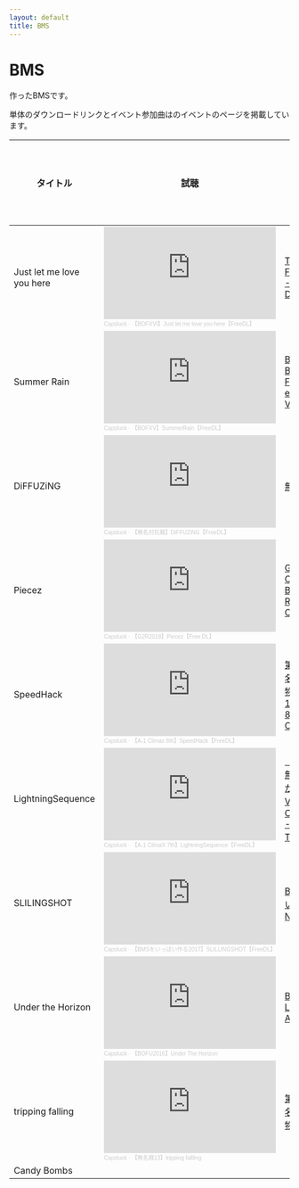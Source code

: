 ```yaml
---
layout: default
title: BMS
---
```

<h1>BMS</h1>
<p>作ったBMSです。</p>
<p>単体のダウンロードリンクとイベント参加曲はのイベントのページを掲載しています。</p>

<table>
  <thead>
    <tr>
      <th>
        タイトル
      </th>
      <th>
        試聴
      </th>
      <th>
        イベント
      </th>
      <th>
        ダウンロード
      </th>
    </tr>
  </thead>
  <tbody>
    <tr>
      <td>
        Just let me love you here
      </td>
      <td>
        <iframe width="100%" height="166" scrolling="no" frameborder="no" allow="autoplay" src="https://w.soundcloud.com/player/?url=https%3A//api.soundcloud.com/tracks/921836269&color=%23ff5500&auto_play=false&hide_related=false&show_comments=true&show_user=true&show_reposts=false&show_teaser=true"></iframe><div style="font-size: 10px; color: #cccccc;line-break: anywhere;word-break: normal;overflow: hidden;white-space: nowrap;text-overflow: ellipsis; font-family: Interstate,Lucida Grande,Lucida Sans Unicode,Lucida Sans,Garuda,Verdana,Tahoma,sans-serif;font-weight: 100;"><a href="https://soundcloud.com/cookie_1dsprst" title="Capsluck" target="_blank" style="color: #cccccc; text-decoration: none;">Capsluck</a> · <a href="https://soundcloud.com/cookie_1dsprst/bofxvijust-let-me-love-you-herefreedl" title="【BOFXVI】Just let me love you here【FreeDL】" target="_blank" style="color: #cccccc; text-decoration: none;">【BOFXVI】Just let me love you here【FreeDL】</a></div>
      </td>
      <td>
        <a href="https://www.bmsoffighters.net/bofxvi/">
          THE BMS OF FIGHTERS XVI -NEO DYSTOPIA-
        </a>
      </td>
      <td>
        <a href="https://www.dropbox.com/s/tj8hr9us0aw1fnj/%5BCapsluck%5DJust%20let%20me%20love%20you%20here.zip?dl=1">
          DL
        </a>
      </td>
    </tr>
    <tr>
      <td>
        Summer Rain
      </td>
      <td>
        <iframe width="100%" height="166" scrolling="no" frameborder="no" allow="autoplay" src="https://w.soundcloud.com/player/?url=https%3A//api.soundcloud.com/tracks/694272229&color=%23ff5500&auto_play=false&hide_related=false&show_comments=true&show_user=true&show_reposts=false&show_teaser=true"></iframe><div style="font-size: 10px; color: #cccccc;line-break: anywhere;word-break: normal;overflow: hidden;white-space: nowrap;text-overflow: ellipsis; font-family: Interstate,Lucida Grande,Lucida Sans Unicode,Lucida Sans,Garuda,Verdana,Tahoma,sans-serif;font-weight: 100;"><a href="https://soundcloud.com/cookie_1dsprst" title="Capsluck" target="_blank" style="color: #cccccc; text-decoration: none;">Capsluck</a> · <a href="https://soundcloud.com/cookie_1dsprst/bofxvsummerrainfreedl" title="【BOFXV】SummerRain【FreeDL】" target="_blank" style="color: #cccccc; text-decoration: none;">【BOFXV】SummerRain【FreeDL】</a></div>
      </td>
      <td>
        <a href="https://www.bmsoffighters.net/bofxv/">
          BOFXVI -THE BMS OF FIGHTERS eXtreme Violence-
        </a>
      </td>
      <td>
        <a href="https://www.dropbox.com/s/ls9aizulayre1xe/%5BCapsluck%5DSummer%20Rain%5BBOFXV2019%5D.zip?dl=1">
          DL
        </a>
      </td>
    </tr>
    <tr>
      <td>
        DiFFUZiNG
      </td>
      <td>
        <iframe width="100%" height="166" scrolling="no" frameborder="no" allow="autoplay" src="https://w.soundcloud.com/player/?url=https%3A//api.soundcloud.com/tracks/601335570&color=%23ff5500&auto_play=false&hide_related=false&show_comments=true&show_user=true&show_reposts=false&show_teaser=true"></iframe><div style="font-size: 10px; color: #cccccc;line-break: anywhere;word-break: normal;overflow: hidden;white-space: nowrap;text-overflow: ellipsis; font-family: Interstate,Lucida Grande,Lucida Sans Unicode,Lucida Sans,Garuda,Verdana,Tahoma,sans-serif;font-weight: 100;"><a href="https://soundcloud.com/cookie_1dsprst" title="Capsluck" target="_blank" style="color: #cccccc; text-decoration: none;">Capsluck</a> · <a href="https://soundcloud.com/cookie_1dsprst/diffuzing" title="【無名対抗戦】DiFFUZiNG【FreeDL】" target="_blank" style="color: #cccccc; text-decoration: none;">【無名対抗戦】DiFFUZiNG【FreeDL】</a></div>
      </td>
      <td>
        <a href="https://event.yaruki0.net/VSevent/">
          無名戦対抗戦
        </a>
      </td>
      <td>
        <a href="https://www.dropbox.com/s/1qn0deemyi7al33/%5BCapsluck%5DDiFFUZiNG.zip?dl=1">
          DL
        </a>
      </td>
    </tr>
    <tr>
      <td>
        Piecez
      </td>
      <td>
        <iframe width="100%" height="166" scrolling="no" frameborder="no" allow="autoplay" src="https://w.soundcloud.com/player/?url=https%3A//api.soundcloud.com/tracks/513199026&color=%23ff5500&auto_play=false&hide_related=false&show_comments=true&show_user=true&show_reposts=false&show_teaser=true"></iframe><div style="font-size: 10px; color: #cccccc;line-break: anywhere;word-break: normal;overflow: hidden;white-space: nowrap;text-overflow: ellipsis; font-family: Interstate,Lucida Grande,Lucida Sans Unicode,Lucida Sans,Garuda,Verdana,Tahoma,sans-serif;font-weight: 100;"><a href="https://soundcloud.com/cookie_1dsprst" title="Capsluck" target="_blank" style="color: #cccccc; text-decoration: none;">Capsluck</a> · <a href="https://soundcloud.com/cookie_1dsprst/piecez" title="【G2R2018】Piecez【Free DL】" target="_blank" style="color: #cccccc; text-decoration: none;">【G2R2018】Piecez【Free DL】</a></div>
      </td>
      <td>
        <a href="https://bmsoffighters.net/g2r2018/">
          G2R2018 CLIMAX [GO BACK 2 YOUR ROOTS 2018 CLIMAX]
        </a>
      </td>
      <td>
        <a href="https://www.dropbox.com/s/yaahel31qlepr5w/%5BCapsluck%5DPeecez%5BG2R2018%5D.zip?dl=1">
          DL
        </a>
      </td>
    </tr>
    <tr>
      <td>
        SpeedHack
      </td>
      <td>
        <iframe width="100%" height="166" scrolling="no" frameborder="no" allow="autoplay" src="https://w.soundcloud.com/player/?url=https%3A//api.soundcloud.com/tracks/453130944&color=%23ff5500&auto_play=false&hide_related=false&show_comments=true&show_user=true&show_reposts=false&show_teaser=true"></iframe><div style="font-size: 10px; color: #cccccc;line-break: anywhere;word-break: normal;overflow: hidden;white-space: nowrap;text-overflow: ellipsis; font-family: Interstate,Lucida Grande,Lucida Sans Unicode,Lucida Sans,Garuda,Verdana,Tahoma,sans-serif;font-weight: 100;"><a href="https://soundcloud.com/cookie_1dsprst" title="Capsluck" target="_blank" style="color: #cccccc; text-decoration: none;">Capsluck</a> · <a href="https://soundcloud.com/cookie_1dsprst/a-1-climax-8thspeedhack" title="【A-1 Climax 8th】SpeedHack【FreeDL】" target="_blank" style="color: #cccccc; text-decoration: none;">【A-1 Climax 8th】SpeedHack【FreeDL】</a></div>
      </td>
      <td>
        <a href="http://manbow.nothing.sh/event/event.cgi?action=List_def&event=121">
          第15回自称無名BMS作家が物申す！ & A-1 CLIMAX 8TH -STAND OUT SHINES-
        </a>
      </td>
      <td>
        <a href="https://www.dropbox.com/s/8dkhfnf5jc6k2u6/%5BCapsluck%5DSpeedHack%5BA-1Climax8th%5D.zip?dl=1">
          DL
        </a>
      </td>
    </tr>
    <tr>
      <td>
        LightningSequence
      </td>
      <td>
        <iframe width="100%" height="166" scrolling="no" frameborder="no" allow="autoplay" src="https://w.soundcloud.com/player/?url=https%3A//api.soundcloud.com/tracks/322455754&color=%23ff5500&auto_play=false&hide_related=false&show_comments=true&show_user=true&show_reposts=false&show_teaser=true"></iframe><div style="font-size: 10px; color: #cccccc;line-break: anywhere;word-break: normal;overflow: hidden;white-space: nowrap;text-overflow: ellipsis; font-family: Interstate,Lucida Grande,Lucida Sans Unicode,Lucida Sans,Garuda,Verdana,Tahoma,sans-serif;font-weight: 100;"><a href="https://soundcloud.com/cookie_1dsprst" title="Capsluck" target="_blank" style="color: #cccccc; text-decoration: none;">Capsluck</a> · <a href="https://soundcloud.com/cookie_1dsprst/a-1_capsluck" title="【A-1 ClimaX 7th】LightningSequence【FreeDL】" target="_blank" style="color: #cccccc; text-decoration: none;">【A-1 ClimaX 7th】LightningSequence【FreeDL】</a></div>
      </td>
      <td>
        <a href="http://manbow.nothing.sh/event/event.cgi?action=List_def&event=115">
          「第14回自称無名BMS作家が物申す！」 VS 「A-1 CLIMAX 7TH -BREAK THROUGH!-」
        </a>
      </td>
      <td>
        <a href="https://www.dropbox.com/s/4uzoky0j4ax2c56/%5BCapsluck%5DLightningSequence%5BA-1ClimaX7th%5D.zip?dl=1">
          DL
        </a>
      </td>
    </tr>
    <tr>
      <td>
        SLILINGSHOT
      </td>
      <td>
        <iframe width="100%" height="166" scrolling="no" frameborder="no" allow="autoplay" src="https://w.soundcloud.com/player/?url=https%3A//api.soundcloud.com/tracks/297526288&color=%23ff5500&auto_play=false&hide_related=false&show_comments=true&show_user=true&show_reposts=false&show_teaser=true"></iframe><div style="font-size: 10px; color: #cccccc;line-break: anywhere;word-break: normal;overflow: hidden;white-space: nowrap;text-overflow: ellipsis; font-family: Interstate,Lucida Grande,Lucida Sans Unicode,Lucida Sans,Garuda,Verdana,Tahoma,sans-serif;font-weight: 100;"><a href="https://soundcloud.com/cookie_1dsprst" title="Capsluck" target="_blank" style="color: #cccccc; text-decoration: none;">Capsluck</a> · <a href="https://soundcloud.com/cookie_1dsprst/capsluckshot2017" title="【BMSをいっぱい作る2017】SLILLINGSHOT【FreeDL】" target="_blank" style="color: #cccccc; text-decoration: none;">【BMSをいっぱい作る2017】SLILLINGSHOT【FreeDL】</a></div>
      </td>
      <td>
        <a href="http://seapulse.net/event/bmsippai2017/eventpage.php">
          BMSをいっぱい作る2017 -Nextage -
        </a>
      </td>
      <td>
        <a href="https://www.dropbox.com/s/3nh0nnpoko92xno/%5BCapsluck%5DSLILINGSHOT%5BBMSippai2017%5D.zip?dl=1">
          DL
        </a>
      </td>
    </tr>
    <tr>
      <td>
        Under the Horizon
      </td>
      <td>
        <iframe width="100%" height="166" scrolling="no" frameborder="no" allow="autoplay" src="https://w.soundcloud.com/player/?url=https%3A//api.soundcloud.com/tracks/284552488&color=%23ff5500&auto_play=false&hide_related=false&show_comments=true&show_user=true&show_reposts=false&show_teaser=true"></iframe><div style="font-size: 10px; color: #cccccc;line-break: anywhere;word-break: normal;overflow: hidden;white-space: nowrap;text-overflow: ellipsis; font-family: Interstate,Lucida Grande,Lucida Sans Unicode,Lucida Sans,Garuda,Verdana,Tahoma,sans-serif;font-weight: 100;"><a href="https://soundcloud.com/cookie_1dsprst" title="Capsluck" target="_blank" style="color: #cccccc; text-decoration: none;">Capsluck</a> · <a href="https://soundcloud.com/cookie_1dsprst/bofu2016under-the-horizon" title="【BOFU2016】Under The Horizon" target="_blank" style="color: #cccccc; text-decoration: none;">【BOFU2016】Under The Horizon</a></div>
      </td>
      <td>
        <a href="http://manbow.nothing.sh/event/event.cgi?action=List_def&event=110">
          BOFU2016 - LEGENDARY AGAIN -
        </a>
      </td>
      <td>
        <a href="https://www.dropbox.com/s/tsnttqqrwpf4zda/%5BBOF2016_cookie%5DUnder%20the%20Horizon.zip?dl=1">
          DL
        </a>
      </td>
    </tr>
    <tr>
      <td>
        tripping falling
      </td>
      <td>
        <iframe width="100%" height="166" scrolling="no" frameborder="no" allow="autoplay" src="https://w.soundcloud.com/player/?url=https%3A//api.soundcloud.com/tracks/267322699&color=%23ff5500&auto_play=false&hide_related=false&show_comments=true&show_user=true&show_reposts=false&show_teaser=true"></iframe><div style="font-size: 10px; color: #cccccc;line-break: anywhere;word-break: normal;overflow: hidden;white-space: nowrap;text-overflow: ellipsis; font-family: Interstate,Lucida Grande,Lucida Sans Unicode,Lucida Sans,Garuda,Verdana,Tahoma,sans-serif;font-weight: 100;"><a href="https://soundcloud.com/cookie_1dsprst" title="Capsluck" target="_blank" style="color: #cccccc; text-decoration: none;">Capsluck</a> · <a href="https://soundcloud.com/cookie_1dsprst/tripping-fallling-mumei13" title="【無名戦13】tripping fallling" target="_blank" style="color: #cccccc; text-decoration: none;">【無名戦13】tripping fallling</a></div>
      </td>
      <td>
        <a href="http://manbow.nothing.sh/event/event.cgi?action=List_def&event=108">
          第13回自称無名BMS作家が物申す！
        </a>
      </td>
      <td>
        <a href="https://www.dropbox.com/s/x8jle7m2hsi8vns/%5Bcookie%2B%5Dtripping_falling.zip?dl=1">
          DL
        </a>
      </td>
    </tr>
    <tr>
      <td>
        Candy Bombs
      </td>
      <td>
      </td>
      <td>
      </td>
      <td>
        <a href="https://www.dropbox.com/s/xxh179xr2msox34/Candy_Bams.zip?dl=1">
          DL
        </a>
      </td>
    </tr>
  </tbody>
</table>
